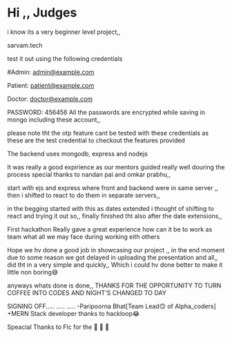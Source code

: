 # Hi ,, Judges

i know its a very beginner level project,,

sarvam.tech

test it out using the following credentials

#Admin:
admin@example.com

Patient:
patient@example.com

Doctor:
doctor@example.com

PASSWORD: 456456
All the passwords are encrypted while saving in mongo including these account,,

please note tht the otp feature cant be tested with these credentials as these are the test credential to checkout the features provided


The backend uses mongodb, express and nodejs


It was really a good expirience as our mentors guided really well douring the process special thanks to nandan pai and omkar prabhu,,

start with ejs and express where front and backend were in same server ,, then i shifted to react to do them in separate servers,,

in the begging started with this as dates extended i thought of shifting to react and trying it out so,, finally finished tht also after the date extensions,,

First hackathon Really gave a great experience how can it be to work as team what all we may face during working eith others

Hope we hv done a good job in showcasing our project ,, in the end moment due to some reason we got delayed in uploading the presentation and all,, did tht in a very simple and quickly,, Which i could hv done better to make it little non boring😅

anyways whats done is done,, THANKS FOR THE OPPORTUNITY TO TURN COFFEE INTO CODES AND NIGHT'S CHANGED TO DAY

SIGNING OFF..... ..... ..... -Paripoorna Bhat[Team Lead🙃 of Alpha_coders]
+MERN Stack developer thanks to hackloop😂

Speacial Thanks to Flc for the 🍪 🍪 🍪